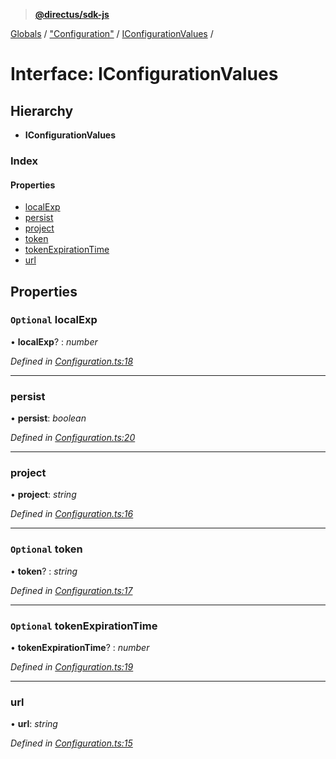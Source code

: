 > **[@directus/sdk-js](../README.md)**

[Globals](../README.md) / ["Configuration"](../modules/_configuration_.md) / [IConfigurationValues](_configuration_.iconfigurationvalues.md) /

# Interface: IConfigurationValues

## Hierarchy

* **IConfigurationValues**

### Index

#### Properties

* [localExp](_configuration_.iconfigurationvalues.md#optional-localexp)
* [persist](_configuration_.iconfigurationvalues.md#persist)
* [project](_configuration_.iconfigurationvalues.md#project)
* [token](_configuration_.iconfigurationvalues.md#optional-token)
* [tokenExpirationTime](_configuration_.iconfigurationvalues.md#optional-tokenexpirationtime)
* [url](_configuration_.iconfigurationvalues.md#url)

## Properties

### `Optional` localExp

• **localExp**? : *number*

*Defined in [Configuration.ts:18](https://github.com/janbiasi/sdk-js/blob/6d04a0b/src/Configuration.ts#L18)*

___

###  persist

• **persist**: *boolean*

*Defined in [Configuration.ts:20](https://github.com/janbiasi/sdk-js/blob/6d04a0b/src/Configuration.ts#L20)*

___

###  project

• **project**: *string*

*Defined in [Configuration.ts:16](https://github.com/janbiasi/sdk-js/blob/6d04a0b/src/Configuration.ts#L16)*

___

### `Optional` token

• **token**? : *string*

*Defined in [Configuration.ts:17](https://github.com/janbiasi/sdk-js/blob/6d04a0b/src/Configuration.ts#L17)*

___

### `Optional` tokenExpirationTime

• **tokenExpirationTime**? : *number*

*Defined in [Configuration.ts:19](https://github.com/janbiasi/sdk-js/blob/6d04a0b/src/Configuration.ts#L19)*

___

###  url

• **url**: *string*

*Defined in [Configuration.ts:15](https://github.com/janbiasi/sdk-js/blob/6d04a0b/src/Configuration.ts#L15)*